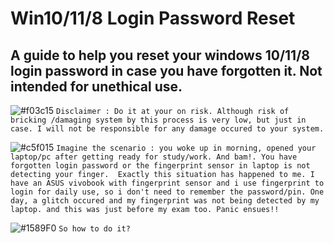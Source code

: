 # Win10/11/8 Login Password Reset
## A guide to help you reset your windows 10/11/8 login password in case you have forgotten it. Not intended for unethical use.
![#f03c15](https://placehold.co/15x15/f03c15/f03c15.png) `Disclaimer : Do it at your on risk. Although risk of bricking /damaging system by this process is very low, but just in case. I will not be responsible for any damage occured to your system.`

![#c5f015](https://placehold.co/15x15/c5f015/c5f015.png) `Imagine the scenario : you woke up in morning, opened your laptop/pc after getting ready for study/work. And bam!. You have forgotten login password or the fingerprint sensor in laptop is not detecting your finger. 
Exactly this situation has happened to me. I have an ASUS vivobook with fingerprint sensor and i use fingerprint to login for daily use, so i don't need to remember the password/pin. One day, a glitch occured and my fingerprint was not being detected by my laptop. and this was just before my exam too. Panic ensues!!`

![#1589F0](https://placehold.co/15x15/1589F0/1589F0.png) `So how to do it?`
